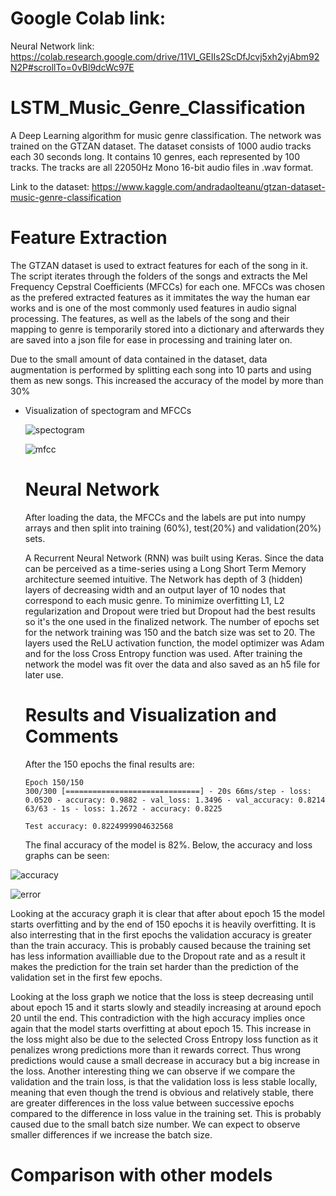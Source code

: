 # Google Colab link:
Neural Network link:
https://colab.research.google.com/drive/11VI_GEIIs2ScDfJcvj5xh2yjAbm92N2P#scrollTo=0vBl9dcWc97E

# LSTM_Music_Genre_Classification
A Deep Learning algorithm for music genre classification. The network was trained on the GTZAN dataset. The dataset consists of 1000 audio tracks each 30 seconds long. It contains 10 genres, each represented by 100 tracks. The tracks are all 22050Hz Mono 16-bit audio files in .wav format.

Link to the dataset:
https://www.kaggle.com/andradaolteanu/gtzan-dataset-music-genre-classification

# Feature Extraction
The GTZAN dataset is used to extract features for each of the song in it. The script iterates through the folders of the songs and extracts the Mel Frequency Cepstral Coefficients (MFCCs) for each one. MFCCs was chosen as the prefered extracted features as it immitates the way the human ear works and is one of the most commonly used features in audio signal processing. The features, as well as the labels of the song and their mapping to genre is temporarily stored into a dictionary and afterwards they are saved into a json file for ease in processing and training later on.

Due to the small amount of data contained in the dataset, data augmentation is performed by splitting each song into 10 parts and using them as new songs. This increased the accuracy of the model by more than 30%

- Visualization of spectogram and MFCCs

  ![spectogram](https://user-images.githubusercontent.com/58198596/133607202-d45efc3b-2e06-48c9-b7a4-0d10bc2c28cc.png)
  
  ![mfcc](https://user-images.githubusercontent.com/58198596/133607199-afca9a28-54d6-48b4-ae05-311a908bd9a0.png)
  
  # Neural Network
  
  After loading the data, the MFCCs and the labels are put into numpy arrays and then split into training (60%), test(20%) and validation(20%) sets.
  
  A Recurrent Neural Network (RNN) was built using Keras. Since the data can be perceived as a time-series using a Long Short Term Memory architecture seemed intuitive. The Network has depth of 3 (hidden) layers of decreasing width and an output layer of 10 nodes that correspond to each music genre. To minimize overfitting L1, L2 regularization and Dropout were tried but Dropout had the best results so it's the one used in the finalized network. The number of epochs set for the network training was 150 and the batch size was set to 20. The layers used the ReLU activation function, the model optimizer was Adam and for the loss Cross Entropy function was used. After training the network the model was fit over the data and also saved as an h5 file for later use.
  
  # Results and Visualization and Comments
  
  After the 150 epochs the final results are:
  
      Epoch 150/150
      300/300 [==============================] - 20s 66ms/step - loss: 0.0520 - accuracy: 0.9882 - val_loss: 1.3496 - val_accuracy: 0.8214
      63/63 - 1s - loss: 1.2672 - accuracy: 0.8225

      Test accuracy: 0.8224999904632568
      
  The final accuracy of the model is 82%. Below, the accuracy and loss graphs can be seen:
      
![accuracy](https://user-images.githubusercontent.com/58198596/133620949-5c534090-b2df-4304-beab-609c9bf8f545.png)

![error](https://user-images.githubusercontent.com/58198596/133620939-b98f9feb-14d7-41a5-ba71-81bcd8701704.png)

Looking at the accuracy graph it is clear that after about epoch 15 the model starts overfitting and by the end of 150 epochs it is heavily overfitting. It is also interresting that in the first epochs the validation accuracy is greater than the train accuracy. This is probably caused because the training set has less information availliable due to the Dropout rate and as a result it makes the prediction for the train set harder than the prediction of the validation set in the first few epochs. 

Looking at the loss graph we notice that the loss is steep decreasing until about epoch 15 and it starts slowly and steadily increasing at around epoch 20 until the end. This contradiction with the high accuracy implies once again that the model starts overfitting at about epoch 15. This increase in the loss might also be due to the selected Cross Entropy loss function as it penalizes wrong predictions more than it rewards correct. Thus wrong predictions would cause a small decrease in accuracy but a big increase in the loss. Another interesting thing we can observe if we compare the validation and the train loss, is that the validation loss is less stable locally, meaning that even though the trend is obvious and relatively stable, there are greater differences in the loss value between successive epochs compared to the difference in loss value in the training set. This is probably caused due to the small batch size number. We can expect to observe smaller differences if we increase the batch size.

# Comparison with other models

